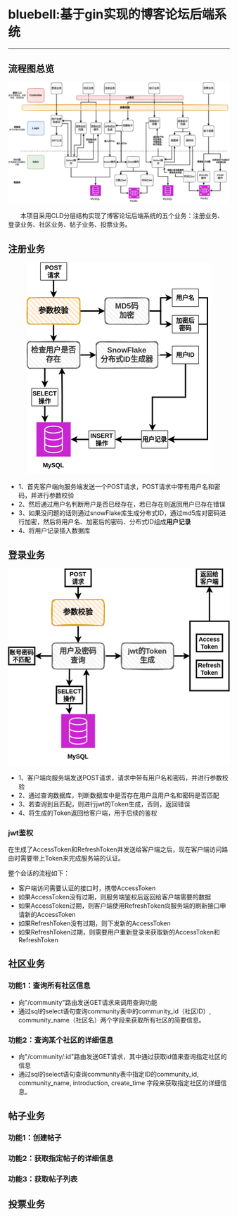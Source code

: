 # bluebell:基于gin实现的博客论坛后端系统

---

## 流程图总览
![1](./images/1.png)

&emsp;&emsp;本项目采用CLD分层结构实现了博客论坛后端系统的五个业务：注册业务、登录业务、社区业务、帖子业务、投票业务。

## 注册业务
<div align="center"> <img src="./images/2.png"/> </div>

* 1、首先客户端向服务端发送一个POST请求，POST请求中带有用户名和密码，并进行参数校验
* 2、然后通过用户名判断用户是否已经存在，若已存在则返回用户已存在错误
* 3、如果没问题的话则通过snowFlake库生成分布式ID，通过md5库对密码进行加密，然后将用户名、加密后的密码、分布式ID组成**用户记录**
* 4、将用户记录插入数据库


## 登录业务
<div align="center"> <img src="./images/3.png"/> </div>

* 1、客户端向服务端发送POST请求，请求中带有用户名和密码，并进行参数校验
* 2、通过查询数据库，判断数据库中是否存在用户且用户名和密码是否匹配
* 3、若查询到且匹配，则进行jwt的Token生成，否则，返回错误
* 4、将生成的Token返回给客户端，用于后续的鉴权

### jwt鉴权
在生成了AccessToken和RefreshToken并发送给客户端之后，现在客户端访问路由时需要带上Token来完成服务端的认证。

整个会话的流程如下：
* 客户端访问需要认证的接口时，携带AccessToken
* 如果AccessToken没有过期，则服务端鉴权后返回给客户端需要的数据
* 如果AccessToken过期，则客户端使用RefreshToken向服务端的刷新接口申请新的AccessToken
* 如果RefreshToken没有过期，则下发新的AccessToken
* 如果RefreshToken过期，则需要用户重新登录来获取新的AccessToken和RefreshToken


## 社区业务

### 功能1：查询所有社区信息
* 向"/community"路由发送GET请求来调用查询功能
* 通过sql的select语句查询community表中的community_id（社区ID）, community_name（社区名）两个字段来获取所有社区的简要信息。

### 功能2：查询某个社区的详细信息
* 向"/community/:id"路由发送GET请求，其中通过获取id值来查询指定社区的信息
* 通过sql的select语句查询community表中指定ID的community_id, community_name, introduction, create_time 字段来获取指定社区的详细信息。

## 帖子业务

### 功能1：创建帖子

### 功能2：获取指定帖子的详细信息

### 功能3：获取帖子列表

## 投票业务

